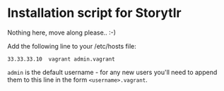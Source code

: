 # Installation script for Storytlr

Nothing here, move along please.. :-)

Add the following line to your /etc/hosts file:

    33.33.33.10  vagrant admin.vagrant

`admin` is the default username - for any new users you'll need to
append them to this line in the form `<username>.vagrant`.
